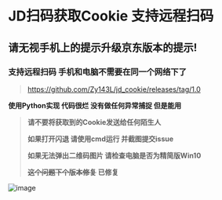 # JD扫码获取Cookie 支持远程扫码

## 请无视手机上的提示升级京东版本的提示!

### 支持远程扫码 手机和电脑不需要在同一个网络下了


> https://github.com/Zy143L/jd_cookie/releases/tag/1.0


**使用Python实现 代码很烂 没有做任何异常捕捉 但是能用**


>   **请不要将获取到的Cookie发送给任何陌生人**
>   
>  **如果打开闪退 请使用cmd运行 并截图提交issue**
>  
>  **如果无法弹出二维码图片 请检查电脑是否为精简版Win10**
>
> **~~这个问题下个版本修复~~ 已修复**



![image](https://user-images.githubusercontent.com/21352718/123517428-6d972e80-d6d3-11eb-9d21-05b8d6e337ee.png)
